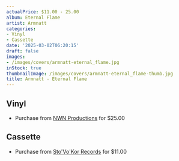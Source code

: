 ```yaml
---
actualPrice: $11.00 - 25.00
album: Eternal Flame
artist: Armnatt
categories:
- Vinyl
- Cassette
date: '2025-03-02T06:20:15'
draft: false
images:
- /images/covers/armnatt-eternal_flame.jpg
inStock: true
thumbnailImage: /images/covers/armnatt-eternal_flame-thumb.jpg
title: Armnatt - Eternal Flame
---
```


## Vinyl
* Purchase from [NWN Productions](http://shop.nwnprod.com/index.php?route=product/product&path=75&product_id=29898&sort=pd.name&order=ASC) for $25.00
## Cassette
* Purchase from [Sto'Vo'Kor Records](https://stovokor-records.com/products/armnatt-eternal-flame-cassette) for $11.00
